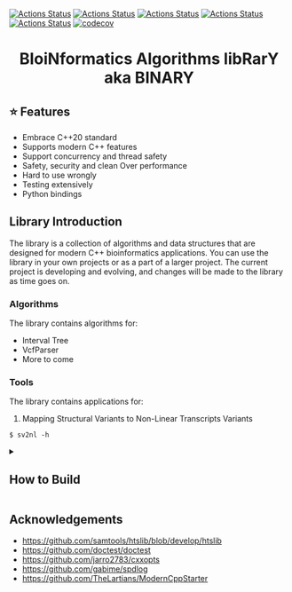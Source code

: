 [![Actions Status](https://github.com/ylab-hi/BINARY/workflows/MacOS/badge.svg)](https://github.com/ylab-hi/BINARY/actions)
[![Actions Status](https://github.com/ylab-hi/BINARY/workflows/Windows/badge.svg)](https://github.com/ylab-hi/BINARY/actions)
[![Actions Status](https://github.com/ylab-hi/BINARY/workflows/Ubuntu/badge.svg)](https://github.com/ylab-hi/BINARY/actions)
[![Actions Status](https://github.com/ylab-hi/BINARY/workflows/Style/badge.svg)](https://github.com/ylab-hi/BINARY/actions)
[![Actions Status](https://github.com/ylab-hi/BINARY/workflows/Install/badge.svg)](https://github.com/ylab-hi/BINARY/actions)
[![codecov](https://codecov.io/gh/TheLartians/ModernCppStarter/branch/master/graph/badge.svg)](https://codecov.io/gh/ylab-hi/BINARY)

# <center> **BI**oi**N**formatics **A**lgorithms lib**R**ar**Y** aka **BINARY**

## :star: Features

- Embrace C++20 standard
- Supports modern C++ features
- Support concurrency and thread safety
- Safety, security and clean Over performance
- Hard to use wrongly
- Testing extensively
- Python bindings

## Library Introduction

The library is a collection of algorithms and data structures that are designed for modern C++
bioinformatics applications. You can use the library in your own projects or as a part of a larger project.
The current project is developing and evolving, and changes will be made to the library as time goes on.

### Algorithms

The library contains algorithms for:

- Interval Tree
- VcfParser
- More to come

### Tools

The library contains applications for:

1. Mapping Structural Variants to Non-Linear Transcripts Variants

```console
$ sv2nl -h
```

<details>
 <summary><h2>How to Build</h2></summary>

### Build and run test suite

Use the following commands from the project's root directory to run the test suite.

```bash
cmake -S test -B build/test
cmake --build build/test
CTEST_OUTPUT_ON_FAILURE=1 cmake --build build/test --target test

# or simply call the executable:
./build/test/Sv2nlTests
```

To collect code coverage information, run CMake with the `-DENABLE_TEST_COVERAGE=1` option.

### Run clang-format

Use the following commands from the project's root directory to check and fix C++ and CMake source style.
This requires _clang-format_, _cmake-format_ and _pyyaml_ to be installed on the current system.

```bash
cmake -S test -B build/test

# view changes
cmake --build build/test --target format

# apply changes
cmake --build build/test --target fix-format
```

See [Format.cmake](https://github.com/TheLartians/Format.cmake) for details.

### Build the documentation

The documentation is automatically built and [published](https://github.com/ylab-hi/BINARY) whenever
a [GitHub Release](https://help.github.com/en/github/administering-a-repository/managing-releases-in-a-repository) is
created.
To manually build documentation, call the following command.

```bash
cmake -S documentation -B build/doc
cmake --build build/doc --target Sv2nlDocs
# view the docs
open build/doc/doxygen/html/index.html
```

To build the documentation locally, you will need Doxygen, jinja2 and Pygments on installed your system.

### Build everything at once

The project also includes an `all` directory that allows building all targets at the same time.
This is useful during development, as it exposes all subprojects to your IDE and avoids redundant builds of the library.

```bash
cmake -S . -B build
cmake --build build

# run tests
./build/test/Sv2nlTests
# format code
cmake --build build --target fix-format
# run standalone
./build/standalone/Greeter --help
# build docs
cmake --build build --target Sv2nlDocs
```

### Additional tools

The test and standalone subprojects include the [tools.cmake](cmake/tools.cmake) file which is used to import additional
tools on-demand through CMake configuration arguments.
The following are currently supported.

#### Sanitizers

Sanitizers can be enabled by configuring CMake
with `-DUSE_SANITIZER=<Address | Memory | MemoryWithOrigins | Undefined | Thread | Leak | 'Address;Undefined'>`.

#### Static Analyzers

Static Analyzers can be enabled by setting `-DUSE_STATIC_ANALYZER=<clang-tidy | iwyu | cppcheck>`, or a combination of
those in quotation marks, separated by semicolons.
By default, analyzers will automatically find configuration files such as `.clang-format`.
Additional arguments can be passed to the analyzers by setting the `CLANG_TIDY_ARGS`, `IWYU_ARGS` or `CPPCHECK_ARGS`
variables.

#### Ccache

Ccache can be enabled by configuring with `-DUSE_CCACHE=<ON | OFF>`.

</details>

## Acknowledgements

- https://github.com/samtools/htslib/blob/develop/htslib
- https://github.com/doctest/doctest
- https://github.com/jarro2783/cxxopts
- https://github.com/gabime/spdlog
- https://github.com/TheLartians/ModernCppStarter
